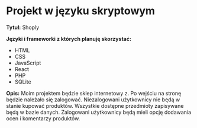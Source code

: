 # Projekt w języku skryptowym

**Tytuł:**
Shoply

**Języki i frameworki z których planuję skorzystać:**
- HTML
- CSS
- JavaScript
- React
- PHP
- SQLite

**Opis:**
Moim projektem będzie sklep internetowy z. Po wejściu na stronę będzie należało się
zalogować. Niezalogowani użytkownicy nie będą w stanie kupować produktów. Wszystkie
dostępne przedmioty zapisywane będą w bazie danych. Zalogowani użytkownicy będą mieli opcję
dodawania ocen i komentarzy produktów.


